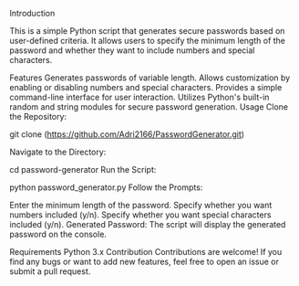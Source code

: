 Introduction

This is a simple Python script that generates secure passwords based on user-defined criteria. It allows users to specify the minimum length of the password and whether they want to include numbers and special characters.

Features
Generates passwords of variable length.
Allows customization by enabling or disabling numbers and special characters.
Provides a simple command-line interface for user interaction.
Utilizes Python's built-in random and string modules for secure password generation.
Usage
Clone the Repository:

git clone (https://github.com/Adri2166/PasswordGenerator.git)

Navigate to the Directory:


cd password-generator
Run the Script:

python password_generator.py
Follow the Prompts:

Enter the minimum length of the password.
Specify whether you want numbers included (y/n).
Specify whether you want special characters included (y/n).
Generated Password:
The script will display the generated password on the console.

Requirements
Python 3.x
Contribution
Contributions are welcome! If you find any bugs or want to add new features, feel free to open an issue or submit a pull request.


